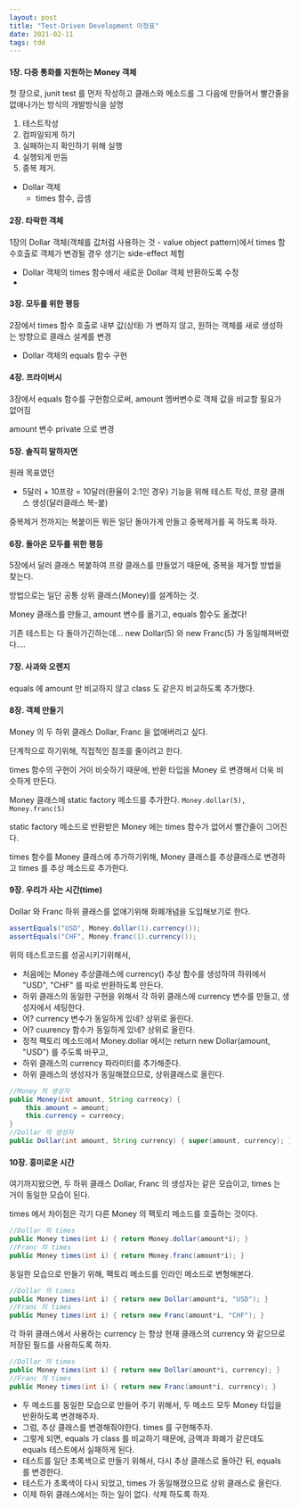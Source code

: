 ```yaml
---
layout: post
title: "Test-Driven Development 이정표"
date: 2021-02-11
tags: tdd
---
```


#### 1장. 다중 통화를 지원하는 Money 객체
첫 장으로, junit test 를 먼저 작성하고 클래스와 메소드를 그 다음에 만들어서 빨간줄을 없애나가는 방식의 개발방식을 설명
1. 테스트작성
2. 컴파일되게 하기
3. 실패하는지 확인하기 위해 실행
4. 실행되게 만듬
5. 중복 제거.

* Dollar 객체
  * times 함수, 곱셈

#### 2장. 타락한 객체
1장의 Dollar 객체(객체를 값처럼 사용하는 것 - value object pattern)에서 times 함수호출로 객체가 변경될 경우 생기는 side-effect 체험

* Dollar 객체의 times 함수에서 새로운 Dollar 객체 반환하도록 수정
*

#### 3장. 모두를 위한 평등
2장에서 times 함수 호출로 내부 값(상태) 가 변하지 않고, 원하는 객체를 새로 생성하는 방향으로 클래스 설계를 변경

* Dollar 객체의 equals 함수 구현

#### 4장. 프라이버시
3장에서 equals 함수를 구현함으로써, amount 멤버변수로 객체 값을 비교할 필요가 없어짐

amount 변수 private 으로 변경

#### 5장. 솔직히 말하자면
원래 목표였던
* 5달러 + 10프랑 = 10달러(환율이 2:1인 경우)
기능을 위해 테스트 작성, 프랑 클래스 생성(달러클래스 복-붙)

중복제거 전까지는 복붙이든 뭐든 일단 돌아가게 만들고 중복제거를 꼭 하도록 하자.

#### 6장. 돌아온 모두를 위한 평등
5장에서 달러 클래스 복붙하여 프랑 클래스를 만들었기 때문에, 중복을 제거할 방법을 찾는다.

방법으로는 일단 공통 상위 클래스(Money)를 설계하는 것.

Money 클래스를 만들고, amount 변수를 옮기고, equals 함수도 옮겼다!

기존 테스트는 다 돌아가긴하는데... new Dollar(5) 와 new Franc(5) 가 동일해져버렸다....

#### 7장. 사과와 오렌지

equals 에 amount 만 비교하지 않고 class 도 같은지 비교하도록 추가했다.

#### 8장. 객체 만들기

Money 의 두 하위 클래스 Dollar, Franc 을 없애버리고 싶다.

단계적으로 하기위해, 직접적인 참조를 줄이려고 한다.

times 함수의 구현이 거이 비슷하기 때문에, 반환 타입을 Money 로 변경해서 더욱 비슷하게 만든다.

Money 클래스에 static factory 메소드를 추가한다. `Money.dollar(5), Money.franc(5)`

static factory 메소드로 반환받은 Money 에는 times 함수가 없어서 빨간줄이 그어진다.

times 함수를 Money 클래스에 추가하기위해, Money 클래스를 추상클래스로 변경하고 times 를 추상 메소드로 추가한다.

#### 9장. 우리가 사는 시간(time)

Dollar 와 Franc 하위 클래스를 없애기위해 화폐개념을 도입해보기로 한다.

``` java
assertEquals("USD", Money.dollar(1).currency());
assertEquals("CHF", Money.franc(1).currency());
```

위의 테스트코드를 성공시키기위해서,
* 처음에는 Money 추상클래스에 currency() 추상 함수를 생성하여 하위에서 "USD", "CHF" 를 따로 반환하도록 만든다.
* 하위 클래스의 동일한 구현을 위해서 각 하위 클래스에 currency 변수를 만들고, 생성자에서 세팅한다.
* 어? currency 변수가 동일하게 있네? 상위로 올린다.
* 어? cuurency 함수가 동일하게 있네? 상위로 올린다.
* 정적 팩토리 메소드에서 Money.dollar 에서는 return new Dollar(amount, "USD") 를 주도록 바꾸고,
* 하위 클래스의 currency 파라미터를 추가해준다.
* 하위 클래스의 생성자가 동일해졌으므로, 상위클래스로 올린다.

``` java
//Money 의 생성자
public Money(int amount, String currency) {
    this.amount = amount;
    this.currency = currency;
}
//Dollar 의 생성자
public Dollar(int amount, String currency) { super(amount, currency); }
```

#### 10장. 흥미로운 시간

여기까지왔으면, 두 하위 클래스 Dollar, Franc 의 생성자는 같은 모습이고, times 는 거이 동일한 모습이 된다.

times 에서 차이점은 각기 다른 Money 의 팩토리 메소드를 호출하는 것이다.

``` java
//Dollar 의 times
public Money times(int i) { return Money.dollar(amount*i); }
//Franc 의 times
public Money times(int i) { return Money.franc(amount*i); }
```

동일한 모습으로 만들기 위해, 팩토리 메소드를 인라인 메소드로 변형해본다.

``` java
//Dollar 의 times
public Money times(int i) { return new Dollar(amount*i, "USD"); }
//Franc 의 times
public Money times(int i) { return new Franc(amount*i, "CHF"); }
```

각 하위 클래스에서 사용하는 currency 는 항상 현재 클래스의 currency 와 같으므로 저장된 필드를 사용하도록 하자.

``` java
//Dollar 의 times
public Money times(int i) { return new Dollar(amount*i, currency); }
//Franc 의 times
public Money times(int i) { return new Franc(amount*i, currency); }
```

* 두 메소드를 동일한 모습으로 만들어 주기 위해서, 두 메소드 모두 Money 타입을 반환하도록 변경해주자.
* 그럼, 추상 클래스를 변경해줘야한다. times 를 구현해주자.
* 그렇게 되면, equals 가 class 를 비교하기 때문에, 금액과 화폐가 같은데도 equals 테스트에서 실패하게 된다.
* 테스트를 일단 초록색으로 만들기 위해서, 다시 추상 클래스로 돌아간 뒤, equals 를 변경한다.
* 테스트가 초록색이 다시 되었고, times 가 동일해졌으므로 상위 클래스로 올린다.
* 이제 하위 클래스에서는 하는 일이 없다. 삭제 하도록 하자.
